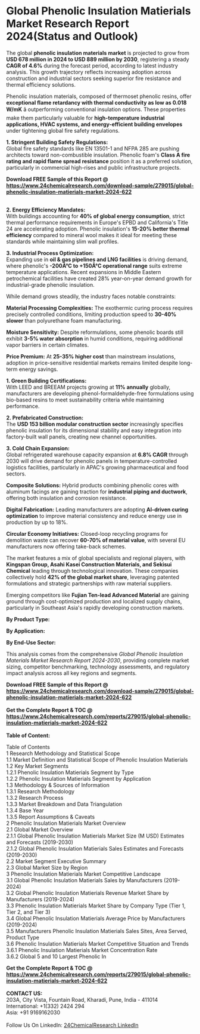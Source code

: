 <h1>Global Phenolic Insulation Matierials Market Research Report 2024(Status and Outlook)</h1><p>The global <strong>phenolic insulation materials market</strong> is projected to grow from <strong>USD 678 million in 2024 to USD 889 million by 2030</strong>, registering a steady <strong>CAGR of 4.6%</strong> during the forecast period, according to latest industry analysis. This growth trajectory reflects increasing adoption across construction and industrial sectors seeking superior fire resistance and thermal efficiency solutions.</p><p>Phenolic insulation materials, composed of thermoset phenolic resins, offer <strong>exceptional flame retardancy with thermal conductivity as low as 0.018 W/mK</strong> â outperforming conventional insulation options. These properties make them particularly valuable for <strong>high-temperature industrial applications, HVAC systems, and energy-efficient building envelopes</strong> under tightening global fire safety regulations.</p><p><strong>1. Stringent Building Safety Regulations:</strong><br>
Global fire safety standards like EN 13501-1 and NFPA 285 are pushing architects toward non-combustible insulation. Phenolic foam's <strong>Class A fire rating and rapid flame spread resistance</strong> position it as a preferred solution, particularly in commercial high-rises and public infrastructure projects.</p><div><b>Download FREE Sample of this Report @ 
            <a href="https://www.24chemicalresearch.com/download-sample/279015/global-phenolic-insulation-matierials-market-2024-622">
            https://www.24chemicalresearch.com/download-sample/279015/global-phenolic-insulation-matierials-market-2024-622</a></b></div><br><p><strong>2. Energy Efficiency Mandates:</strong><br>
With buildings accounting for <strong>40% of global energy consumption</strong>, strict thermal performance requirements in Europe's EPBD and California's Title 24 are accelerating adoption. Phenolic insulation's  <strong>15-20% better thermal efficiency</strong> compared to mineral wool makes it ideal for meeting these standards while maintaining slim wall profiles.</p><p><strong>3. Industrial Process Optimization:</strong><br>
Expanding use in <strong>oil &amp; gas pipelines and LNG facilities</strong> is driving demand, where phenolic's <strong>-200Â°C to +150Â°C operational range</strong> suits extreme temperature applications. Recent expansions in Middle Eastern petrochemical facilities have created 28% year-on-year demand growth for industrial-grade phenolic insulation.</p><p>While demand grows steadily, the industry faces notable constraints:</p><p><strong>Material Processing Complexities:</strong> The exothermic curing process requires precisely controlled conditions, limiting production speed to <strong>30-40% slower</strong> than polyurethane foam manufacturing.</p><p><strong>Moisture Sensitivity:</strong> Despite reformulations, some phenolic boards still exhibit <strong>3-5% water absorption</strong> in humid conditions, requiring additional vapor barriers in certain climates.</p><p><strong>Price Premium:</strong> At <strong>25-35% higher cost</strong> than mainstream insulations, adoption in price-sensitive residential markets remains limited despite long-term energy savings.</p><p><strong>1. Green Building Certifications:</strong><br>
With LEED and BREEAM projects growing at <strong>11% annually</strong> globally, manufacturers are developing phenol-formaldehyde-free formulations using bio-based resins to meet sustainability criteria while maintaining performance.</p><p><strong>2. Prefabricated Construction:</strong><br>
The <strong>USD 153 billion modular construction sector</strong> increasingly specifies phenolic insulation for its dimensional stability and easy integration into factory-built wall panels, creating new channel opportunities.</p><p><strong>3. Cold Chain Expansion:</strong><br>
Global refrigerated warehouse capacity expansion at <strong>6.8% CAGR</strong> through 2030 will drive demand for phenolic panels in temperature-controlled logistics facilities, particularly in APAC's growing pharmaceutical and food sectors.</p><p><strong>Composite Solutions:</strong> Hybrid products combining phenolic cores with aluminum facings are gaining traction for <strong>industrial piping and ductwork</strong>, offering both insulation and corrosion resistance.</p><p><strong>Digital Fabrication:</strong> Leading manufacturers are adopting <strong>AI-driven curing optimization</strong> to improve material consistency and reduce energy use in production by up to 18%.</p><p><strong>Circular Economy Initiatives:</strong> Closed-loop recycling programs for demolition waste can recover <strong>60-70% of material value</strong>, with several EU manufacturers now offering take-back schemes.</p><p>The market features a mix of global specialists and regional players, with <strong>Kingspan Group, Asahi Kasei Construction Materials, and Sekisui Chemical</strong> leading through technological innovation. These companies collectively hold <strong>42% of the global market share</strong>, leveraging patented formulations and strategic partnerships with raw material suppliers.</p><p>Emerging competitors like <strong>Fujian Ten-lead Advanced Material</strong> are gaining ground through cost-optimized production and localized supply chains, particularly in Southeast Asia's rapidly developing construction markets.</p><p><strong>By Product Type:</strong></p><p><strong>By Application:</strong></p><p><strong>By End-Use Sector:</strong></p><p>This analysis comes from the comprehensive <em>Global Phenolic Insulation Materials Market Research Report 2024-2030</em>, providing complete market sizing, competitor benchmarking, technology assessments, and regulatory impact analysis across all key regions and segments.</p><div><b>Download FREE Sample of this Report @ 
            <a href="https://www.24chemicalresearch.com/download-sample/279015/global-phenolic-insulation-matierials-market-2024-622">
            https://www.24chemicalresearch.com/download-sample/279015/global-phenolic-insulation-matierials-market-2024-622</a></b></div><br><div><b>Get the Complete Report & TOC @ 
            <a href="https://www.24chemicalresearch.com/reports/279015/global-phenolic-insulation-matierials-market-2024-622">
            https://www.24chemicalresearch.com/reports/279015/global-phenolic-insulation-matierials-market-2024-622</a></b></div><br>
            <b>Table of Content:</b><p>Table of Contents<br />
 1 Research Methodology and Statistical Scope<br />
 1.1 Market Definition and Statistical Scope of Phenolic Insulation Matierials<br />
 1.2 Key Market Segments<br />
 1.2.1 Phenolic Insulation Matierials Segment by Type<br />
 1.2.2 Phenolic Insulation Matierials Segment by Application<br />
 1.3 Methodology & Sources of Information<br />
 1.3.1 Research Methodology<br />
 1.3.2 Research Process<br />
 1.3.3 Market Breakdown and Data Triangulation<br />
 1.3.4 Base Year<br />
 1.3.5 Report Assumptions & Caveats<br />
 2 Phenolic Insulation Matierials Market Overview<br />
 2.1 Global Market Overview<br />
 2.1.1 Global Phenolic Insulation Matierials Market Size (M USD) Estimates and Forecasts (2019-2030)<br />
 2.1.2 Global Phenolic Insulation Matierials Sales Estimates and Forecasts (2019-2030)<br />
 2.2 Market Segment Executive Summary<br />
 2.3 Global Market Size by Region<br />
 3 Phenolic Insulation Matierials Market Competitive Landscape<br />
 3.1 Global Phenolic Insulation Matierials Sales by Manufacturers (2019-2024)<br />
 3.2 Global Phenolic Insulation Matierials Revenue Market Share by Manufacturers (2019-2024)<br />
 3.3 Phenolic Insulation Matierials Market Share by Company Type (Tier 1, Tier 2, and Tier 3)<br />
 3.4 Global Phenolic Insulation Matierials Average Price by Manufacturers (2019-2024)<br />
 3.5 Manufacturers Phenolic Insulation Matierials Sales Sites, Area Served, Product Type<br />
 3.6 Phenolic Insulation Matierials Market Competitive Situation and Trends<br />
 3.6.1 Phenolic Insulation Matierials Market Concentration Rate<br />
 3.6.2 Global 5 and 10 Largest Phenolic In</p><div><b>Get the Complete Report & TOC @ 
            <a href="https://www.24chemicalresearch.com/reports/279015/global-phenolic-insulation-matierials-market-2024-622">
            https://www.24chemicalresearch.com/reports/279015/global-phenolic-insulation-matierials-market-2024-622</a></b></div><br><b>CONTACT US:</b><br>
            203A, City Vista, Fountain Road, Kharadi, Pune, India - 411014<br>
            International: +1(332) 2424 294<br>
            Asia: +91 9169162030 <br><br>
            Follow Us On LinkedIn: <a href="https://www.linkedin.com/company/24chemicalresearch/">24ChemicalResearch LinkedIn</a>